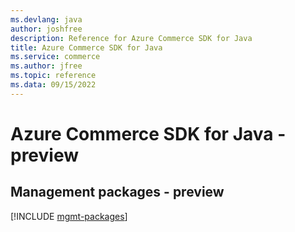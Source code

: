 ```yaml
---
ms.devlang: java
author: joshfree
description: Reference for Azure Commerce SDK for Java
title: Azure Commerce SDK for Java
ms.service: commerce
ms.author: jfree
ms.topic: reference
ms.data: 09/15/2022
---
```

# Azure Commerce SDK for Java - preview

## Management packages - preview
[!INCLUDE [mgmt-packages](commerce-mgmt-index.md)]
